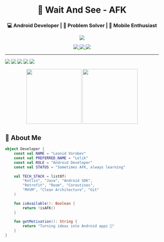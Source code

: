 <h1 align="center">👋 Wait And See - AFK</h1>
<h3 align="center">💻 Android Developer | 🎯 Problem Solver | 📱 Mobile Enthusiast</h3>

<p align="center">
  <img src="https://readme-typing-svg.herokuapp.com?font=Fira+Code&size=24&duration=4000&color=0095D5&center=true&vCenter=true&width=500&lines=Sometimes+waiting...;Sometimes+coding...;Always+learning+💫" />
</p>

<p align="center">
  <a href="https://t.me/WaitAndSee_5">
    <img src="https://img.shields.io/badge/Telegram-2CA5E0?style=for-the-badge&logo=telegram&logoColor=white" />
  </a>
  <a href="mailto:b_banni@inbox.ru">
    <img src="https://img.shields.io/badge/Gmail-D14836?style=for-the-badge&logo=gmail&logoColor=white" />
  </a>
  <a href="https://leetcode.com/u/L_E_L_I_K/">
    <img src="https://img.shields.io/badge/LeetCode-FFA116?style=for-the-badge&logo=leetcode&logoColor=black" />
  </a>
</p>

---
<p align="left">
  <img src="https://img.shields.io/badge/Kotlin-0095D5?style=for-the-badge&logo=kotlin&logoColor=white" />
  <img src="https://img.shields.io/badge/Android-3DDC84?style=for-the-badge&logo=android&logoColor=white" />
  <img src="https://img.shields.io/badge/Java-ED8B00?style=for-the-badge&logo=java&logoColor=white" />
  <img src="https://img.shields.io/badge/Git-F05032?style=for-the-badge&logo=git&logoColor=white" />
  <img src="https://img.shields.io/badge/GitHub-181717?style=for-the-badge&logo=github&logoColor=white" />
</p>

<p align="center">
  <img height="180em" src="https://github-readme-stats.vercel.app/api?username=WaitAndSee-AFK&show_icons=true&theme=radical&hide_border=true&count_private=true" />
  <img height="180em" src="https://github-readme-stats.vercel.app/api/top-langs/?username=WaitAndSee-AFK&layout=compact&theme=radical&hide_border=true" />
</p>

## 🚀 About Me

```kotlin
object Developer {
    const val NAME = "Leonid Vorobev"
    const val PREFERRED_NAME = "Lelik"
    const val ROLE = "Android Developer"
    const val STATUS = "Sometimes AFK, always learning"
    
    val TECH_STACK = listOf(
        "Kotlin", "Java", "Android SDK",
        "Retrofit", "Room", "Coroutines",
        "MVVM", "Clean Architecture", "Git"
    )
    
    fun isAvailable(): Boolean {
        return !isAFK()
    }
    
    fun getMotivation(): String {
        return "Turning ideas into Android apps 📱"
    }
}

